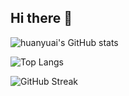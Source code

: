 ## Hi there 👋

<!--
**huanyuai/huanyuai** is a ✨ _special_ ✨ repository because its `README.md` (this file) appears on your GitHub profile.

Here are some ideas to get you started:

- 🔭 I’m currently working on ...
- 🌱 I’m currently learning ...
- 👯 I’m looking to collaborate on ...
- 🤔 I’m looking for help with ...
- 💬 Ask me about ...
- 📫 How to reach me: ...
- 😄 Pronouns: ...
- ⚡ Fun fact: ...
-->
![huanyuai's GitHub stats](https://github-readme-stats.vercel.app/api?username=huanyuai)

![Top Langs](https://github-readme-stats.vercel.app/api/top-langs/?username=huanyuai)

![GitHub Streak](https://streak-stats.demolab.com/?user=huanyuai)

